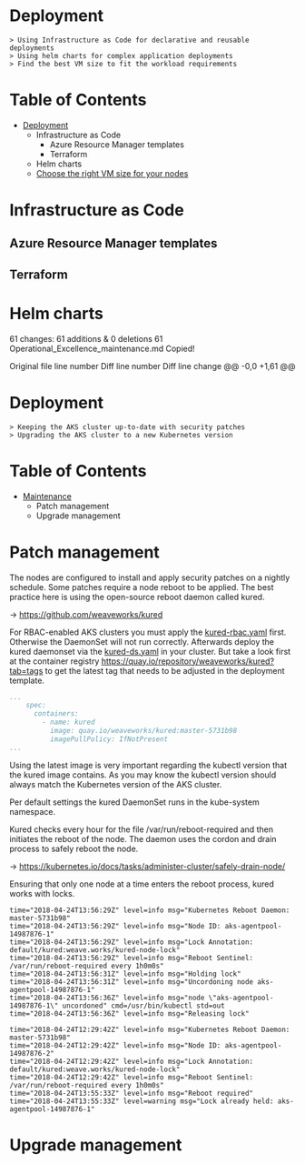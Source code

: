 # Deployment

    > Using Infrastructure as Code for declarative and reusable deployments
    > Using helm charts for complex application deployments
    > Find the best VM size to fit the workload requirements

Table of Contents
=================

* [Deployment](./Operational_Excellence_deployment.md)
    * Infrastructure as Code
        * Azure Resource Manager templates
        * Terraform
    * Helm charts
    * [Choose the right VM size for your nodes](./Cost_Optimization.md#node---vm-sizes)

# Infrastructure as Code

## Azure Resource Manager templates

## Terraform

# Helm charts
  61 changes: 61 additions & 0 deletions 61 
Operational_Excellence_maintenance.md
Copied!
 
Original file line number	Diff line number	Diff line change
@@ -0,0 +1,61 @@
# Deployment

    > Keeping the AKS cluster up-to-date with security patches
    > Upgrading the AKS cluster to a new Kubernetes version

Table of Contents
=================

* [Maintenance](./Operational_Excellence_maintenance.md)
    * Patch management
    * Upgrade management

# Patch management

The nodes are configured to install and apply security patches on a nightly schedule. Some patches require a node reboot to be applied. The best practice here is using the open-source reboot daemon called kured.

-> https://github.com/weaveworks/kured

For RBAC-enabled AKS clusters you must apply the [kured-rbac.yaml](https://github.com/weaveworks/kured/blob/master/kured-rbac.yaml) first. Otherwise the DaemonSet will not run correctly. Afterwards deploy the kured daemonset via the [kured-ds.yaml](https://github.com/weaveworks/kured/blob/master/kured-ds.yaml) in your cluster. But take a look first at the container registry https://quay.io/repository/weaveworks/kured?tab=tags to get the latest tag that needs to be adjusted in the deployment template.

```yaml
...
    spec:
      containers:
        - name: kured
          image: quay.io/weaveworks/kured:master-5731b98
          imagePullPolicy: IfNotPresent
...
```

Using the latest image is very important regarding the kubectl version that the kured image contains. As you may know the kubectl version should always match the Kubernetes version of the AKS cluster.

Per default settings the kured DaemonSet runs in the kube-system namespace.

Kured checks every hour for the file /var/run/reboot-required and then initiates the reboot of the node. The daemon uses the cordon and drain process to safely reboot the node.

-> https://kubernetes.io/docs/tasks/administer-cluster/safely-drain-node/

Ensuring that only one node at a time enters the reboot process, kured works with locks.

```
time="2018-04-24T13:56:29Z" level=info msg="Kubernetes Reboot Daemon: master-5731b98"
time="2018-04-24T13:56:29Z" level=info msg="Node ID: aks-agentpool-14987876-1"
time="2018-04-24T13:56:29Z" level=info msg="Lock Annotation: default/kured:weave.works/kured-node-lock"
time="2018-04-24T13:56:29Z" level=info msg="Reboot Sentinel: /var/run/reboot-required every 1h0m0s"
time="2018-04-24T13:56:31Z" level=info msg="Holding lock"
time="2018-04-24T13:56:31Z" level=info msg="Uncordoning node aks-agentpool-14987876-1"
time="2018-04-24T13:56:36Z" level=info msg="node \"aks-agentpool-14987876-1\" uncordoned" cmd=/usr/bin/kubectl std=out
time="2018-04-24T13:56:36Z" level=info msg="Releasing lock"
```
```
time="2018-04-24T12:29:42Z" level=info msg="Kubernetes Reboot Daemon: master-5731b98"
time="2018-04-24T12:29:42Z" level=info msg="Node ID: aks-agentpool-14987876-2"
time="2018-04-24T12:29:42Z" level=info msg="Lock Annotation: default/kured:weave.works/kured-node-lock"
time="2018-04-24T12:29:42Z" level=info msg="Reboot Sentinel: /var/run/reboot-required every 1h0m0s"
time="2018-04-24T13:55:33Z" level=info msg="Reboot required"
time="2018-04-24T13:55:33Z" level=warning msg="Lock already held: aks-agentpool-14987876-1"
```

# Upgrade management

